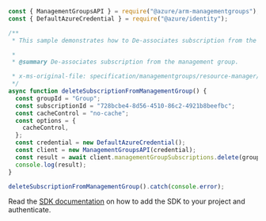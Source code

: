 ```javascript
const { ManagementGroupsAPI } = require("@azure/arm-managementgroups");
const { DefaultAzureCredential } = require("@azure/identity");

/**
 * This sample demonstrates how to De-associates subscription from the management group.

 *
 * @summary De-associates subscription from the management group.

 * x-ms-original-file: specification/managementgroups/resource-manager/Microsoft.Management/stable/2021-04-01/examples/RemoveManagementGroupSubscription.json
 */
async function deleteSubscriptionFromManagementGroup() {
  const groupId = "Group";
  const subscriptionId = "728bcbe4-8d56-4510-86c2-4921b8beefbc";
  const cacheControl = "no-cache";
  const options = {
    cacheControl,
  };
  const credential = new DefaultAzureCredential();
  const client = new ManagementGroupsAPI(credential);
  const result = await client.managementGroupSubscriptions.delete(groupId, subscriptionId, options);
  console.log(result);
}

deleteSubscriptionFromManagementGroup().catch(console.error);
```

Read the [SDK documentation](https://github.com/Azure/azure-sdk-for-js/blob/%40azure%2Farm-managementgroups_2.0.1/sdk/managementgroups/arm-managementgroups/README.md) on how to add the SDK to your project and authenticate.
